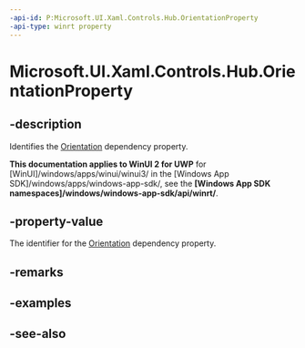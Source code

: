 ```yaml
---
-api-id: P:Microsoft.UI.Xaml.Controls.Hub.OrientationProperty
-api-type: winrt property
---
```


<!-- Property syntax
public Windows.UI.Xaml.DependencyProperty OrientationProperty { get; }
-->

# Microsoft.UI.Xaml.Controls.Hub.OrientationProperty

## -description
Identifies the [Orientation](hub_orientation.md) dependency property.

**This documentation applies to WinUI 2 for UWP** for [WinUI]/windows/apps/winui/winui3/ in the [Windows App SDK]/windows/apps/windows-app-sdk/, see the **[Windows App SDK namespaces]/windows/windows-app-sdk/api/winrt/**.

## -property-value
The identifier for the [Orientation](hub_orientation.md) dependency property.

## -remarks

## -examples

## -see-also
